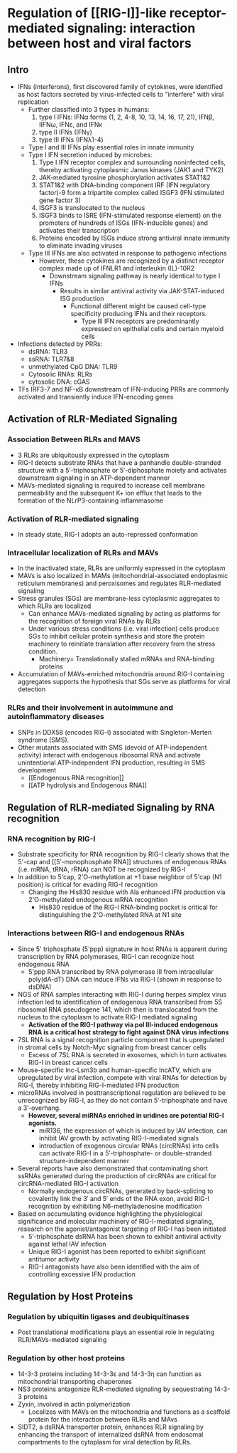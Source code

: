 # Regulation of [[RIG-I]]-like receptor-mediated signaling: interaction between host and viral factors

## Intro
- IFNs (interferons), first discovered family of cytokines, were identified as host factors secreted by virus-infected cells to "interfere" with viral replication
	- Further classified into 3 types in humans:
		1. type I IFNs: IFNα forms (1, 2, 4-8, 10, 13, 14, 16, 17, 21), IFNβ, IIFNω, IFNε, and IFNκ
		2. type II IFNs (IFNγ)
		3. type III IFNs (IFNλ1-4)
	- Type I and III IFNs play essential roles in innate immunity
	- Type I IFN secretion induced by microbes:
		1. Type I IFN receptor complex and surrounding noninfected cells, thereby activating cytoplasmic Janus kinases (JAK1 and TYK2)
		2. JAK-mediated tyrosine phosphorylation activates STAT1&2
		3. STAT1&2 with DNA-binding component IRF (IFN regulatory factor)-9 form a tripartite complex called ISGF3 (IFN stimulated gene factor 3)
		4. ISGF3 is translocated to the nucleus
		5. ISGF3 binds to ISRE (IFN-stimulated response element) on the promoters of hundreds of ISGs (IFN-inducible genes) and activates their transcription
		6. Proteins encoded by ISGs induce strong antiviral innate immunity to eliminate invading viruses
	- Type III IFNs are also activated in response to pathogenic infections
		- However, these cytokines are recognized by a distinct receptor complex made up of IFNLR1 and interleukin (IL)-10R2
			- Downstream signaling pathway is nearly identical to type I IFNs
				- Results in similar antiviral activity via JAK-STAT-induced ISG production
					- Functional different might be caused cell-type specificity producing IFNs and their receptors. 
						- Type III IFN receptors are predominantly expressed on epithelial cells and certain myeloid cells
- Infections detected by PRRs:
	- dsRNA: TLR3
	- ssRNA: TLR7&8
	- unmethylated CpG DNA: TLR9
	- Cytosolic RNAs: RLRs
	- cytosolic DNA: cGAS
- TFs IRF3-7 and NF-κB downstream of IFN-inducing PRRs are commonly activated and transiently induce IFN-encoding genes
## Activation of RLR-Mediated Signaling
### Association Between RLRs and MAVS
- 3 RLRs are ubiquitously expressed in the cytoplasm
- RIG-I detects substrate RNAs that have a panhandle double-stranded structure with a 5′-triphosphate or 5′-diphosphate moiety and activates downstream signaling in an ATP-dependent manner
- MAVs-mediated signaling is required to increase cell membrane permeability and the subsequent K+ ion efflux that leads to the formation of the NLrP3-containing inflammasome
### Activation of RLR-mediated signaling
- In steady state, RIG-I adopts an auto-repressed conformation
### Intracellular localization of RLRs and MAVs
- In the inactivated state, RLRs are uniformly expressed in the cytoplasm
- MAVs is also localized in MAMs (mitochondrial-associated endoplasmic reticulum membranes) and peroxisomes and regulates RLR-mediated signaling
-  Stress granules (SGs) are membrane-less cytoplasmic aggregates to which RLRs are localized
	- Can enhance MAVs-mediated signaling by acting as platforms for the recognition of foreign viral RNAs by RLRs
	- Under various stress conditions (i.e. viral infection) cells produce SGs to inhibit cellular protein synthesis and store the protein machinery to reinitiate translation after recovery from the stress condition.
		- Machinery= Translationally stalled mRNAs and RNA-binding proteins
- Accumulation of MAVs-enriched mitochondria around RIG-I containing aggregates supports the hypothesis that SGs serve as platforms for viral detection
### RLRs and their involvement in autoimmune and autoinflammatory diseases
- SNPs in DDX58 (encodes RIG-I) associated with Singleton-Merten syndrome (SMS).
- Other mutants associated with SMS (devoid of ATP-independent activity) interact with endogenous ribosomal RNA and activate unintentional ATP-independent IFN production, resulting in SMS development
	- [[Endogenous RNA recognition]]
	- [[ATP hydrolysis and Endogenous RNA]]
## Regulation of RLR-mediated Signaling by RNA recognition
### RNA recognition by RIG-I
- Substrate specificity for RNA recognition by RIG-I clearly shows that the 5'-cap and [[5′-monophosphate RNA]] structures of endogenous RNAs (i.e. mRNA, tRNA, rRNA) can NOT be recognized by RIG-I
- In addition to 5'cap, 2'O-methylation at +1 base neighbor of 5'cap (N1 position) is critical for evading RIG-I recognition
	- Changing the His830 residue with Ala enhanced IFN production via 2'O-methylated endogenous mRNA recognition
		- His830 residue of the RIG-I RNA-binding pocket is critical for distinguishing the 2'O-methylated RNA at N1 site
### Interactions between RIG-I and endogenous RNAs
- Since 5' triphosphate (5'ppp) signature in host RNAs is apparent during transcription by RNA polymerases, RIG-I can recognize host endogenous RNA
	-  5'ppp RNA transcribed by RNA polymerase III from intracellular poly(dA-dT) DNA can induce IFNs via RIG-I (shown in response to dsDNA)
- NGS of RNA samples interacting with RIG-I during herpes simplex virus infection led to identification of endogenous RNA transcribed from 5S ribosomal RNA pseudogene 141, which then is translocated from the nucleus to the cytoplasm to activate RIG-I mediated signaling
	- **Activation of the RIG-I pathway via pol III-induced endogenous RNA is a critical host strategy to fight against DNA virus infections**
- 7SL RNA is a signal recognition particle component that is upregulated in stromal cells by Notch-Myc signaling from breast cancer cells
	- Excess of 7SL RNA is secreted in exosomes, which in turn activates RIG-I in breast cancer cells
- Mouse-specific lnc-Lsm3b and human-specific lncATV, which are upregulated by viral infection, compete with viral RNAs for detection by RIG-I, thereby inhibiting RIG-I-mediated IFN production
- microRNAs involved in posttranscriptional regulation are believed to be unrecognized by RIG-I, as they do not contain 5′-triphosphate and have a 3′-overhang.
	- **However, several miRNAs enriched in uridines are potential RIG-I agonists.**
		- miR136, the expression of which is induced by IAV infection, can inhibit IAV growth by activating RIG-I-mediated signals
		- introduction of exogenous circular RNAs (circRNAs) into cells can activate RIG-I in a 5′-triphosphate- or double-stranded structure-independent manner
- Several reports have also demonstrated that contaminating short ssRNAs generated during the production of circRNAs are critical for circRNA-mediated RIG-I activation
	- Normally endogenous circRNAs, generated by back-splicing to covalently link the 3′ and 5′ ends of the RNA exon, avoid RIG-I recognition by exhibiting N6-methyladenosine modification
- Based on accumulating evidence highlighting the physiological significance and molecular machinery of RIG-I-mediated signaling, research on the agonist/antagonist targeting of RIG-I has been initiated
	- 5′-triphosphate dsRNA has been shown to exhibit antiviral activity against lethal IAV infection
	- Unique RIG-I agonist has been reported to exhibit significant antitumor activity
	- RIG-I antagonists have also been identified with the aim of controlling excessive IFN production
## Regulation by Host Proteins
### Regulation by ubiquitin ligases and deubiquitinases
- Post translational modifications plays an essential role in regulating RLR/MAVs-mediated signaling
### Regulation by other host proteins
- 14-3-3 proteins including 14-3-3ε and 14-3-3η can function as mitochondrial transporting chaperones
- NS3 proteins antagonize RLR-mediated signaling by sequestrating 14-3-3 proteins
- Zyxin, involved in actin polymerization
	- Localizes with MAVs on the mitochondria and functions as a scaffold protein for the interaction between RLRs and MAvs
- SIDT2, a dsRNA transporter protein, enhances RLR signaling by enhancing the transport of internalized dsRNA from endosomal compartments to the cytoplasm for viral detection by RLRs.